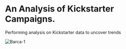 # An Analysis of Kickstarter Campaigns.
Performing analysis on Kickstarter data to uncover trends

![Barca-1](Kickstarter-analysis/Barca-1.jpg)
